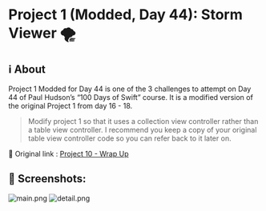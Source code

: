 # Project 1 (Modded, Day 44): Storm Viewer 🌪

## ℹ️ About

Project 1 Modded for Day 44 is one of the 3 challenges to attempt on Day 44 of Paul Hudson’s “100 Days of Swift” course. It is a modified version of the original Project 1 from day 16 - 18.

> Modify project 1 so that it uses a collection view controller rather than a table view controller. I recommend you keep a copy of your original table view controller code so you can refer back to it later on.

🔗 Original link : [Project 10 - Wrap Up](https://www.hackingwithswift.com/read/10/7/wrap-up)

## 📸 Screenshots:

![main.png](screenshots/main.npg)
![detail.png](screenshots/detail.npg)

